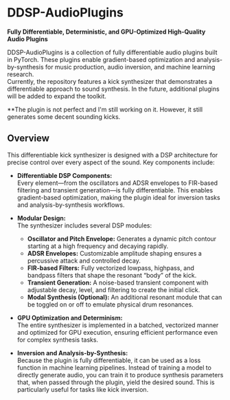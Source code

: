 # DDSP-AudioPlugins

**Fully Differentiable, Deterministic, and GPU-Optimized High-Quality Audio Plugins**

DDSP-AudioPlugins is a collection of fully differentiable audio plugins built in PyTorch. These plugins enable gradient-based optimization and analysis-by-synthesis for music production, audio inversion, and machine learning research.  
Currently, the repository features a kick synthesizer that demonstrates a differentiable approach to sound synthesis. In the future, additional plugins will be added to expand the toolkit.

**The plugin is not perfect and I'm still working on it. However, it still generates some decent sounding kicks.

## Overview

This differentiable kick synthesizer is designed with a DSP architecture for precise control over every aspect of the sound. Key components include:

- **Differentiable DSP Components:**  
  Every element—from the oscillators and ADSR envelopes to FIR-based filtering and transient generation—is fully differentiable. This enables gradient-based optimization, making the plugin ideal for inversion tasks and analysis-by-synthesis workflows.

- **Modular Design:**  
  The synthesizer includes several DSP modules:
  - **Oscillator and Pitch Envelope:** Generates a dynamic pitch contour starting at a high frequency and decaying rapidly.
  - **ADSR Envelopes:** Customizable amplitude shaping ensures a percussive attack and controlled decay.
  - **FIR-based Filters:** Fully vectorized lowpass, highpass, and bandpass filters that shape the resonant “body” of the kick.
  - **Transient Generation:** A noise-based transient component with adjustable decay, level, and filtering to create the initial click.
  - **Modal Synthesis (Optional):** An additional resonant module that can be toggled on or off to emulate physical drum resonances.

- **GPU Optimization and Determinism:**  
  The entire synthesizer is implemented in a batched, vectorized manner and optimized for GPU execution, ensuring efficient performance even for complex synthesis tasks.

- **Inversion and Analysis-by-Synthesis:**  
  Because the plugin is fully differentiable, it can be used as a loss function in machine learning pipelines. Instead of training a model to directly generate audio, you can train it to produce synthesis parameters that, when passed through the plugin, yield the desired sound. This is particularly useful for tasks like kick inversion.




